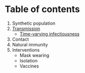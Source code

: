 # Table of contents

1. Synthetic population
2. [Transmission](transmission.md)
    - [Time-varying infectiousness](time-varying-infectiousness.md)
3. Contact
4. Natural immunity
5. Interventions
    - Mask wearing
    - Isolation
    - Vaccines
